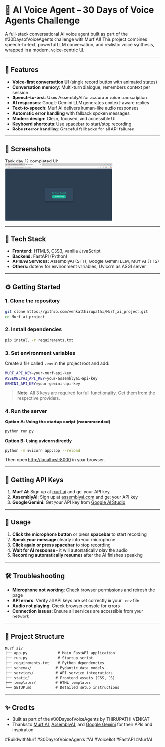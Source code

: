 # 🎤 AI Voice Agent – 30 Days of Voice Agents Challenge

A full-stack conversational AI voice agent built as part of the #30DaysofVoiceAgents challenge with Murf AI! This project combines speech-to-text, powerful LLM conversation, and realistic voice synthesis, wrapped in a modern, voice-centric UI.

---

## 🚀 Features

-  **Voice-first conversation UI** (single record button with animated states)
-  **Conversation memory**: Multi-turn dialogue, remembers context per session
-  **Speech-to-text**: Uses AssemblyAI for accurate voice transcription
-  **AI responses**: Google Gemini LLM generates context-aware replies
-  **Text-to-speech**: Murf AI delivers human-like audio responses
-  **Automatic error handling** with fallback spoken messages
-  **Modern design:** Clean, focused, and accessible UI
-  **Keyboard shortcuts**: Use spacebar to start/stop recording
-  **Robust error handling**: Graceful fallbacks for all API failures

---
## 📸 Screenshots

Task day 12 completed UI:
<img src="task_day_12.png" width="350">

---

## 🔧 Tech Stack

- **Frontend:** HTML5, CSS3, vanilla JavaScript
- **Backend:** FastAPI (Python)
- **APIs/AI Services:** AssemblyAI (STT), Google Gemini LLM, Murf AI (TTS)
- **Others:** dotenv for environment variables, Uvicorn as ASGI server

---

## ⚙️ Getting Started

### 1. **Clone the repository**
```bash
git clone https://github.com/venkatthirupathi/Murf_ai_project.git
cd Murf_ai_project
```

### 2. **Install dependencies**
```bash
pip install -r requirements.txt
```

### 3. **Set environment variables**
Create a file called `.env` in the project root and add:

```bash
MURF_API_KEY=your-murf-api-key
ASSEMBLYAI_API_KEY=your-assemblyai-api-key
GEMINI_API_KEY=your-gemini-api-key
```

> **Note:** All 3 keys are required for full functionality. Get them from the respective providers.

### 4. **Run the server**

**Option A: Using the startup script (recommended)**
```bash
python run.py
```

**Option B: Using uvicorn directly**
```bash
python -m uvicorn app:app --reload
```

Then open [http://localhost:8000](http://localhost:8000) in your browser.

---

## 🔑 Getting API Keys

1. **Murf AI**: Sign up at [murf.ai](https://murf.ai) and get your API key
2. **AssemblyAI**: Sign up at [assemblyai.com](https://assemblyai.com) and get your API key  
3. **Google Gemini**: Get your API key from [Google AI Studio](https://makersuite.google.com/app/apikey)

---

## 🎯 Usage

1. **Click the microphone button** or press **spacebar** to start recording
2. **Speak your message** clearly into your microphone
3. **Click again or press spacebar** to stop recording
4. **Wait for AI response** - it will automatically play the audio
5. **Recording automatically resumes** after the AI finishes speaking

---

## 🛠️ Troubleshooting

- **Microphone not working**: Check browser permissions and refresh the page
- **API errors**: Verify all API keys are set correctly in your `.env` file
- **Audio not playing**: Check browser console for errors
- **Connection issues**: Ensure all services are accessible from your network

---

## 📁 Project Structure

```
Murf_ai/
├── app.py              # Main FastAPI application
├── run.py              # Startup script
├── requirements.txt    # Python dependencies
├── schemas/           # Pydantic data models
├── services/          # API service integrations
├── static/            # Frontend assets (CSS, JS)
├── templates/         # HTML templates
└── SETUP.md           # Detailed setup instructions
```

---

## ✨ Credits

- Built as part of the #30DaysofVoiceAgents by THIRUPATHI VENKAT
- Thanks to [Murf AI](https://murf.ai), [AssemblyAI](https://assemblyai.com), and [Google Gemini](https://deepmind.google/technologies/gemini/) for their APIs and inspiration

#BuildwithMurf #30DaysofVoiceAgents #AI #VoiceBot #FastAPI #MurfAI

